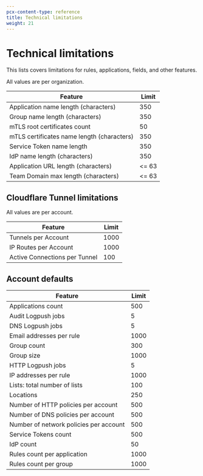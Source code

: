```yaml
---
pcx-content-type: reference
title: Technical limitations
weight: 21
---
```


# Technical limitations

This lists covers limitations for rules, applications, fields, and other features.

All values are per organization.

<TableWrap>

| Feature | Limit |
| ------- | ----- |
| Application name length (characters) | 350 |
| Group name length (characters) | 350 |
| mTLS root certificates count | 50 |
| mTLS certificates name length (characters) | 350 |
| Service Token name length | 350 |
| IdP name length (characters) | 350 |
| Application URL length (characters) | <= 63 |
| Team Domain max length (characters) | <= 63 |

</TableWrap>

## Cloudflare Tunnel limitations

All values are per account.

<TableWrap>

| Feature | Limit |
| ------- | ----- |
| Tunnels per Account | 1000 |
| IP Routes per Account | 1000 |
| Active Connections per Tunnel | 100 |

</TableWrap>

## Account defaults

| Feature | Limit |
| ------- | ----- |
| Applications count | 500 |
| Audit Logpush jobs | 5 |
| DNS Logpush jobs | 5 |
| Email addresses per rule | 1000 |
| Group count | 300 |
| Group size | 1000 |
| HTTP Logpush jobs | 5 |
| IP addresses per rule | 1000 |
| Lists: total number of lists | 100 |
| Locations | 250 |
| Number of HTTP policies per account | 500 |
| Number of DNS policies per account | 500 |
| Number of network policies per account | 500 |
| Service Tokens count | 500 |
| IdP count | 50 |
| Rules count per application | 1000 |
| Rules count per group | 1000 |
